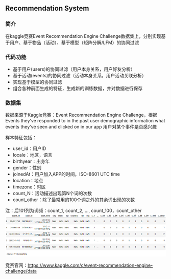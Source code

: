 ﻿## Recommendation System 

### 简介   
在kaggle竞赛Event Recommendation Engine Challenge数据集上，分别实现基于用户、基于物品（活动）、基于模型（矩阵分解/LFM）的协同过滤  
  
### 代码功能  
- 基于用户(users)的协同过滤（用户本身关系，用户好友分析）  
- 基于活动(events)的协同过滤（活动本身关系，用户活动关联分析）  
- 实现基于模型的协同过滤  
- 组合各种前面生成的特征，生成新的训练数据，并对数据进行保存  
  
### 数据集   
数据来源于Kaggle竞赛：Event Recommendation Engine Challenge，根据Events they’ve responded to in the past user demographic information what events they’ve seen and clicked on in our app 用户对某个事件是否感兴趣      

样本特征包括： 
- user_id：用户ID       
- locale：地区，语言    
- birthyear：出身年    
- gender：性别    
- joinedAt：用户加入APP的时间，ISO-8601 UTC time    
- location：地点    
- timezone：时区       
- count_N：活动描述出现第N个词的次数     
- count_other：除了最常用的100个词之外的其余词出现的次数     

注：后101列为词频：count_1, count_2, ..., count_100，count_other   
![](dataset.png 'dataset _overview')       

竞赛官网：https://www.kaggle.com/c/event-recommendation-engine-challenge/data   
 
